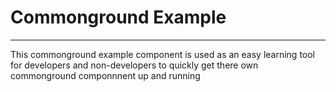 # Commonground Example 
-------

This commonground example component is used as an easy learning tool for developers and non-developers to quickly get there own commonground componnnent up and running

